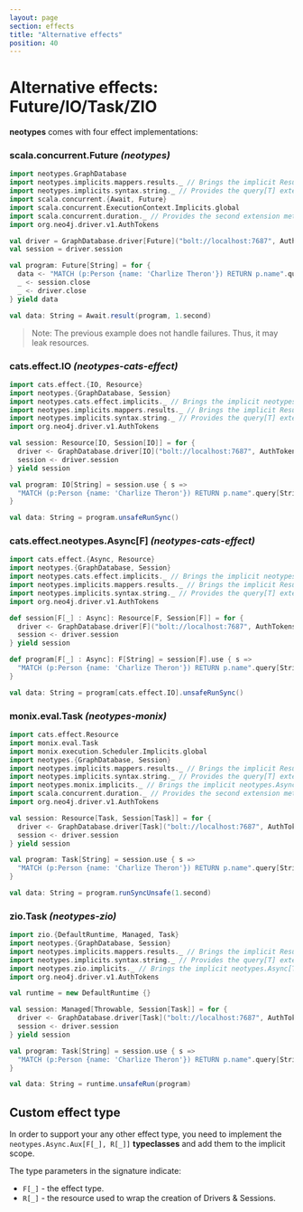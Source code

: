 ```yaml
---
layout: page
section: effects
title: "Alternative effects"
position: 40
---
```


# Alternative effects: Future/IO/Task/ZIO

**neotypes** comes with four effect implementations:

### scala.concurrent.Future _(neotypes)_

```scala mdoc:compile-only
import neotypes.GraphDatabase
import neotypes.implicits.mappers.results._ // Brings the implicit ResultMapper[String] instance into the scope.
import neotypes.implicits.syntax.string._ // Provides the query[T] extension method.
import scala.concurrent.{Await, Future}
import scala.concurrent.ExecutionContext.Implicits.global
import scala.concurrent.duration._ // Provides the second extension method.
import org.neo4j.driver.v1.AuthTokens

val driver = GraphDatabase.driver[Future]("bolt://localhost:7687", AuthTokens.basic("neo4j", "****"))
val session = driver.session

val program: Future[String] = for {
  data <- "MATCH (p:Person {name: 'Charlize Theron'}) RETURN p.name".query[String].single(session)
  _ <- session.close
  _ <- driver.close
} yield data

val data: String = Await.result(program, 1.second)
```

> Note: The previous example does not handle failures. Thus, it may leak resources.

### cats.effect.IO _(neotypes-cats-effect)_

```scala mdoc:compile-only
import cats.effect.{IO, Resource}
import neotypes.{GraphDatabase, Session}
import neotypes.cats.effect.implicits._ // Brings the implicit neotypes.Async[IO] instance into the scope.
import neotypes.implicits.mappers.results._ // Brings the implicit ResultMapper[String] instance into the scope.
import neotypes.implicits.syntax.string._ // Provides the query[T] extension method.
import org.neo4j.driver.v1.AuthTokens

val session: Resource[IO, Session[IO]] = for {
  driver <- GraphDatabase.driver[IO]("bolt://localhost:7687", AuthTokens.basic("neo4j", "****"))
  session <- driver.session
} yield session

val program: IO[String] = session.use { s =>
  "MATCH (p:Person {name: 'Charlize Theron'}) RETURN p.name".query[String].single(s)
}

val data: String = program.unsafeRunSync()
```

### cats.effect.neotypes.Async[F] _(neotypes-cats-effect)_

```scala mdoc:compile-only
import cats.effect.{Async, Resource}
import neotypes.{GraphDatabase, Session}
import neotypes.cats.effect.implicits._ // Brings the implicit neotypes.Async[IO] instance into the scope.
import neotypes.implicits.mappers.results._ // Brings the implicit ResultMapper[String] instance into the scope.
import neotypes.implicits.syntax.string._ // Provides the query[T] extension method.
import org.neo4j.driver.v1.AuthTokens

def session[F[_] : Async]: Resource[F, Session[F]] = for {
  driver <- GraphDatabase.driver[F]("bolt://localhost:7687", AuthTokens.basic("neo4j", "****"))
  session <- driver.session
} yield session

def program[F[_] : Async]: F[String] = session[F].use { s =>
  "MATCH (p:Person {name: 'Charlize Theron'}) RETURN p.name".query[String].single(s)
}

val data: String = program[cats.effect.IO].unsafeRunSync()
```

### monix.eval.Task _(neotypes-monix)_

```scala mdoc:compile-only
import cats.effect.Resource
import monix.eval.Task
import monix.execution.Scheduler.Implicits.global
import neotypes.{GraphDatabase, Session}
import neotypes.implicits.mappers.results._ // Brings the implicit ResultMapper[String] instance into the scope.
import neotypes.implicits.syntax.string._ // Provides the query[T] extension method.
import neotypes.monix.implicits._ // Brings the implicit neotypes.Async[Task] instance into the scope.
import scala.concurrent.duration._ // Provides the second extension method.
import org.neo4j.driver.v1.AuthTokens

val session: Resource[Task, Session[Task]] = for {
  driver <- GraphDatabase.driver[Task]("bolt://localhost:7687", AuthTokens.basic("neo4j", "****"))
  session <- driver.session
} yield session

val program: Task[String] = session.use { s =>
  "MATCH (p:Person {name: 'Charlize Theron'}) RETURN p.name".query[String].single(s)
}

val data: String = program.runSyncUnsafe(1.second)
```

### zio.Task _(neotypes-zio)_

```scala mdoc:compile-only
import zio.{DefaultRuntime, Managed, Task}
import neotypes.{GraphDatabase, Session}
import neotypes.implicits.mappers.results._ // Brings the implicit ResultMapper[String] instance into the scope.
import neotypes.implicits.syntax.string._ // Provides the query[T] extension method.
import neotypes.zio.implicits._ // Brings the implicit neotypes.Async[Task] instance into the scope.
import org.neo4j.driver.v1.AuthTokens

val runtime = new DefaultRuntime {}

val session: Managed[Throwable, Session[Task]] = for {
  driver <- GraphDatabase.driver[Task]("bolt://localhost:7687", AuthTokens.basic("neo4j", "****"))
  session <- driver.session
} yield session

val program: Task[String] = session.use { s =>
  "MATCH (p:Person {name: 'Charlize Theron'}) RETURN p.name".query[String].single(s)
}

val data: String = runtime.unsafeRun(program)
```

## Custom effect type
In order to support your any other effect type,
you need to implement the `neotypes.Async.Aux[F[_], R[_]]` **typeclasses**
and add them to the implicit scope.

The type parameters in the signature indicate:

* `F[_]` - the effect type.
* `R[_]` - the resource used to wrap the creation of Drivers & Sessions.
